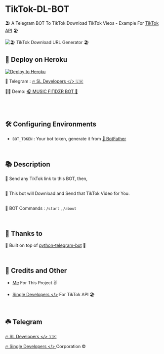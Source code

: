 # TikTok-DL-BOT

🏖  A Telegram BOT To TikTok Download TikTok Vieos - Example For [TikTok API](https://github.com/Single-Developers/API/blob/main/tiktok/Note.md) 🏖

![🏖 TikTok Download URL Generator 🏖](https://telegra.ph/file/05ce45e35c9c93c8d001f.jpg)

## 🚀 Deploy on Heroku 

<p><a href="https://heroku.com/deploy?template=https://github.com/Single-Developers/TikTok-DL-BOT"><img src="https://www.herokucdn.com/deploy/button.svg" alt="Deploy to Heroku"/></a></p>

🚧 Telegram : [🔥 SL Developers </> 🇱🇰](https://t.me/SL_Developers)<br>

🙆‍♂️ Demo: [🎧 MUSIC ҒIΠDΣR BOT 🎵](https://t.me/The_Shazam_BOT)

<br>

<br>

## 🛠 Configuring Environments 

- `BOT_TOKEN` : Your bot token, generate it from [🤖 BotFather](https://t.me/BotFather)

<br>

## 📚 Description 

🔗 Send any TikTok link to this BOT, then,</br></br>

🚀 This bot will Download and Send that TikTok Video for You. </br></br>

🔑 BOT Commands : `/start` , `/about`

<br>

## 🤝 Thanks to 

🔌 Built on top of [python-telegram-bot](https://python-telegram-bot.org/) 🐍

<br>

## 🎯 Credits and Other

- [Me](https://github.com/Malith-Rukshan) For This Project ✌️

- [Single Developers </>](https://github.com/Single-Developers) For TikTok API 🏖

<br>

## ☘️ Telegram

[🔥 SL Developers </> 🇱🇰](https://t.me/SL_Developers)<br>

[🔥 Single Developers </> ](https://t.me/SingleDevelopers) Corporation ©️

##
